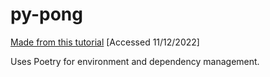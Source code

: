 # py-pong
[Made from this tutorial](https://www.101computing.net/pong-tutorial-using-pygame-getting-started/) [Accessed 11/12/2022]

Uses Poetry for environment and dependency management.